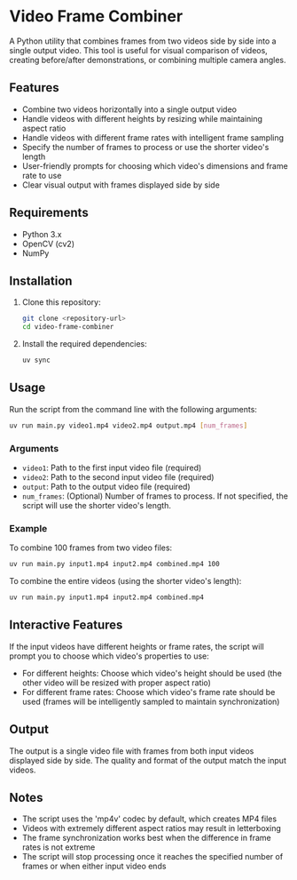# Video Frame Combiner

A Python utility that combines frames from two videos side by side into a single output video. This tool is useful for visual comparison of videos, creating before/after demonstrations, or combining multiple camera angles.

## Features

- Combine two videos horizontally into a single output video
- Handle videos with different heights by resizing while maintaining aspect ratio
- Handle videos with different frame rates with intelligent frame sampling
- Specify the number of frames to process or use the shorter video's length
- User-friendly prompts for choosing which video's dimensions and frame rate to use
- Clear visual output with frames displayed side by side

## Requirements

- Python 3.x
- OpenCV (cv2)
- NumPy

## Installation

1. Clone this repository:

   ```bash
   git clone <repository-url>
   cd video-frame-combiner
   ```

2. Install the required dependencies:

   ```bash
   uv sync
   ```

## Usage

Run the script from the command line with the following arguments:

```bash
uv run main.py video1.mp4 video2.mp4 output.mp4 [num_frames]
```

### Arguments

- `video1`: Path to the first input video file (required)
- `video2`: Path to the second input video file (required)
- `output`: Path to the output video file (required)
- `num_frames`: (Optional) Number of frames to process. If not specified, the script will use the shorter video's length.

### Example

To combine 100 frames from two video files:

```bash
uv run main.py input1.mp4 input2.mp4 combined.mp4 100
```

To combine the entire videos (using the shorter video's length):

```bash
uv run main.py input1.mp4 input2.mp4 combined.mp4
```

## Interactive Features

If the input videos have different heights or frame rates, the script will prompt you to choose which video's properties to use:

- For different heights: Choose which video's height should be used (the other video will be resized with proper aspect ratio)
- For different frame rates: Choose which video's frame rate should be used (frames will be intelligently sampled to maintain synchronization)

## Output

The output is a single video file with frames from both input videos displayed side by side. The quality and format of the output match the input videos.

## Notes

- The script uses the 'mp4v' codec by default, which creates MP4 files
- Videos with extremely different aspect ratios may result in letterboxing
- The frame synchronization works best when the difference in frame rates is not extreme
- The script will stop processing once it reaches the specified number of frames or when either input video ends
